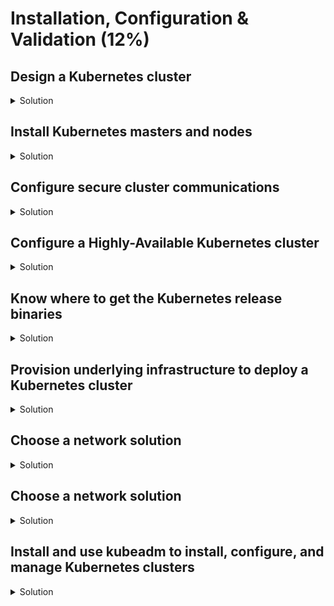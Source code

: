 # Installation, Configuration & Validation (12%)

## Design a Kubernetes cluster

<details><summary>Solution</summary>
<p>

We will use a three node cluster, with one master node and two worker nodes.

Three Libvirt/KVM nodes (or any cloud provider you are using):
- k8s-master: 2 vCPUs, 4GB RAM, 40GB Disk, 172.16.1.11/24
- k8s-worker-1: 2 vCPUs, 2GB RAM, 40GB Disk, 172.16.1.21/24
- k8s-worker-2: 2 vCPUs, 2GB RAM, 40GB Disk, 172.16.1.22/24

OS description:

```bash
$ lsb_release -a
No LSB modules are available.
Distributor ID:	Ubuntu
Description:	Ubuntu 18.04.4 LTS
Release:	18.04
Codename:	bionic
```

</p>
</details>

## Install Kubernetes masters and nodes

<details><summary>Solution</summary>
<p>

If you don't have cluster nodes yet, check the terraform deployment from below: [Provision underlying infrastructure to deploy a Kubernetes cluster](https://github.com/alijahnas/CKA-practice-exercises/blob/master/installation-configuration-validation.md#provision-underlying-infrastructure-to-deploy-a-kubernetes-cluster)

Installation from [scratch](https://github.com/kelseyhightower/kubernetes-the-hard-way/) is too time consuming. We will be using KubeADM (v1.17) to install the Kubernetes cluster.

### Install container runtime

<details><summary>Solution</summary>
<p>

Doc: https://kubernetes.io/docs/setup/production-environment/container-runtimes/

Do this on all three nodes:

```bash
# Install Docker CE
## Set up the repository:
### Install packages to allow apt to use a repository over HTTPS
sudo apt-get update && sudo apt-get install -y \
  apt-transport-https ca-certificates curl software-properties-common gnupg2

### Add Docker’s official GPG key
curl -fsSL https://download.docker.com/linux/ubuntu/gpg | sudo apt-key add -

### Add Docker apt repository.
sudo add-apt-repository \
  "deb [arch=amd64] https://download.docker.com/linux/ubuntu \
  $(lsb_release -cs) \
  stable"

## Install Docker CE.
sudo apt-get update && sudo apt-get install -y \
  containerd.io=1.2.10-3 \
  docker-ce=5:19.03.4~3-0~ubuntu-$(lsb_release -cs) \
  docker-ce-cli=5:19.03.4~3-0~ubuntu-$(lsb_release -cs)

# Setup daemon.
cat << EOF | sudo tee /etc/docker/daemon.json
{
  "exec-opts": ["native.cgroupdriver=systemd"],
  "log-driver": "json-file",
  "log-opts": {
    "max-size": "100m"
  },
  "storage-driver": "overlay2"
}
EOF

sudo mkdir -p /etc/systemd/system/docker.service.d

# Restart docker.
sudo systemctl daemon-reload
sudo systemctl restart docker
```

</p>
</details>

### Install kubeadm, kubelet and kubectl

<details><summary>Solution</summary>
<p>

Doc: https://kubernetes.io/docs/setup/production-environment/tools/kubeadm/install-kubeadm/

Do this on all three nodes:

```bash
sudo apt-get update && sudo apt-get install -y apt-transport-https curl
curl -s https://packages.cloud.google.com/apt/doc/apt-key.gpg | sudo apt-key add -
cat <<EOF | sudo tee /etc/apt/sources.list.d/kubernetes.list
deb https://apt.kubernetes.io/ kubernetes-xenial main
EOF
sudo apt-get update
sudo apt-get install -y kubelet=1.17.4-00 kubeadm=1.17.4-00 kubectl=1.17.4-00
sudo apt-mark hold kubelet kubeadm kubectl
```

</p>
</details>

### Create a cluster with KubeADM

<details><summary>Solution</summary>
<p>

Doc: https://kubernetes.io/docs/setup/production-environment/tools/kubeadm/create-cluster-kubeadm/

On master node:
```bash
sudo kubeadm init --pod-network-cidr=10.244.0.0/16
```

Run the output of the init command on worker nodes:
```bash
sudo kubeadm join 172.16.1.11:6443 --token h8vno9.7eroqaei7v1isdpn \
    --discovery-token-ca-cert-hash sha256:44f1def2a041f116bc024f7e57cdc0cdcc8d8f36f0b942bdd27c7f864f645407
```

On master node again:
```bash
# Configure kubectl access
mkdir -p $HOME/.kube
sudo cp -i /etc/kubernetes/admin.conf $HOME/.kube/config
sudo chown $(id -u):$(id -g) $HOME/.kube/config

# Deploy Flannel as a network plugin
kubectl apply -f https://raw.githubusercontent.com/coreos/flannel/2140ac876ef134e0ed5af15c65e414cf26827915/Documentation/kube-flannel.yml

```

</p>
</details>

### Check that your nodes are running and ready

<details><summary>Solution</summary>
<p>

```bash
kubectl get nodes
NAME           STATUS   ROLES    AGE     VERSION
k8s-master     Ready    master   11m     v1.17.4
k8s-worker-1   Ready    <none>   3m12s   v1.17.4
k8s-worker-2   Ready    <none>   3m10s   v1.17.4
```

</p>
</details>

</p>
</details>

## Configure secure cluster communications

<details><summary>Solution</summary>
<p>

Doc: https://kubernetes.io/docs/tasks/administer-cluster/securing-a-cluster/

KubeADM already manages TLS certificate creation for the cluster. Check how to do it the hard way through `cfssl`: https://github.com/kelseyhightower/kubernetes-the-hard-way/blob/master/docs/04-certificate-authority.md

</p>
</details>

## Configure a Highly-Available Kubernetes cluster

<details><summary>Solution</summary>
<p>

Doc: https://kubernetes.io/docs/setup/production-environment/tools/kubeadm/high-availability/

</p>
</details>

## Know where to get the Kubernetes release binaries

<details><summary>Solution</summary>
<p>

Doc: https://kubernetes.io/docs/setup/release/notes/

```bash
wget https://dl.k8s.io/v1.18.0/kubernetes.tar.gz
tar xzvf kubernetes.tar.gz
cd kubernetes/
cluster/get-kube-binaries.sh
tar xzvf server/kubernetes-server-linux-amd64.tar.gz
ls kubernetes/server/bin/
# You will find: kube-apiserver, kube-controller-manager, kube-scheduler, kube-proxy, kubelet, kubeadm, kubectl, ...
```

</p>
</details>

## Provision underlying infrastructure to deploy a Kubernetes cluster

<details><summary>Solution</summary>
<p>

You can use any cloud provider (AWS, Azure, GCP, OpenStack, etc.) and multiple tools to provision nodes for your Kubernetes cluster.

Here is an example where we use a local libvirt/KVM baremetal node with terraform (v0.12.20) to provision a three node cluster as described in [Design a Kubernetes cluster](https://github.com/alijahnas/CKA-practice-exercises/blob/master/installation-configuration-validation.md#design-a-kubernetes-cluster) above.

```bash
mkdir terraform
cd terraform
wget https://raw.githubusercontent.com/alijahnas/CKA-practice-exercises/master/cluster-infra.tf
terraform plan
terraform apply
```

</p>
</details>

## Choose a network solution

<details><summary>Solution</summary>
<p>

Docs:
- https://kubernetes.io/docs/concepts/cluster-administration/networking/
- https://kubernetes.io/docs/setup/production-environment/tools/kubeadm/create-cluster-kubeadm/#pod-network

</p>
</details>

## Choose a network solution

<details><summary>Solution</summary>
<p>

Docs:
- https://kubernetes.io/docs/concepts/cluster-administration/networking/
- https://kubernetes.io/docs/concepts/cluster-administration/addons/#networking-and-network-policy
- https://kubernetes.io/docs/setup/production-environment/tools/kubeadm/create-cluster-kubeadm/#pod-network

</p>
</details>

## Install and use kubeadm to install, configure, and manage Kubernetes clusters

<details><summary>Solution</summary>
<p>

Check section "Install Kubernetes masters and nodes" above.

</p>
</details>
